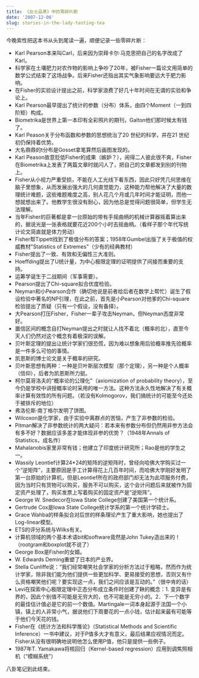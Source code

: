 ```yaml
---
title: 《女士品茶》中的零碎片断
date: '2007-12-06'
slug: stories-in-the-lady-tasting-tea
---
```


今晚索性把这本书从头到尾读一遍，顺便记录一些零碎片断：

- Karl Pearson本来叫Carl，后来因为崇拜卡尔·马克思把自己的名字改成了Karl。
- 科学家在土壤肥力对农作物的影响上争吵了20年，被Fisher一篇论文用简单的数学公式结束了这场战争。后来Fisher还指出其实气象影响要远大于肥力影响。
- 在Fisher的实验设计提出之前，科学家浪费了好几十年时间在无谓的实验和争论上。
- Karl Pearson最早提出了统计的参数（分布）体系，由四个Moment（一到四阶矩）构成。
- Biometrika是世界上第一本印有全彩照片的期刊，Galton他们那时候太有钱了。
- Karl Peason关于分布函数和参数的思想统治了20 世纪的科学，并在21 世纪初仍保持着优势。
- 大名鼎鼎的t分布是Gosset拿笔算然后画图发现的。
- Karl Peason故意贬低Fisher的成果（嫉妒？），闹得二人彼此很不爽，Fisher在Biometrika上发表了两篇文章时就闪人了，把自己的文章都发到别的刊物上。
- Fisher从小视力严重受损，不能在人工光线下看东西，因此只好凭几何思维在脑子里想象，从而发展出强大的几何直觉能力，这种能力帮他解决了大量的数理统计难题，这些难题难度之高，别人花几个月或几年时间才能证明，而他一想就想出来了。他教学生很没有耐心，因为他总是觉得问题很简单，但学生无法理解。
- 当年Fisher的巨著都是拿一台原始的带有手摇曲柄的机械计算器摇着算出来的，据说光是一张表格就要花近200个小时去摇曲柄。（看样子那个年代写统计论文简直就是体力劳动）
- Fisher帮Tippett找到了极值分布的答案；1958年Gumbel出版了关于极值的权威教材"Statistics of Extremes"（少有的经典教材）
- Fisher提出了一致、有效和无偏性三大准则。
- Hoeffding提出了U统计量，为中心极限定理的证明提供了间接而重要的支持。
- 运筹学诞生于二战期间（军事需要）。
- Pearson提出了Chi-square拟合优度检验。
- Neyman和小Pearson合作（确切地说是前者给后者在数学上帮忙）诞生了假设检验中著名的NP引理，在此之前，首先是小Pearson对他爹的Chi-square检验提出了质疑（只有一个假设，没有备择）。
- 大Pearson打压Fisher，Fisher一辈子攻击Neyman，但Neyman态度非常好。
- 置信区间的概念自打Neyman提出之时就让人找不着北（概率的北），直至今天人们仍然对这个概念有着极深的误解。
- 贝叶斯定理的提出让统计学家们很恐慌，因为难以想象用后验概率推先验概率是一件多么可怕的事情。
- 凯恩斯的博士论文是关于概率的研究。
- 贝叶斯思想有两种：一种是贝叶斯层次模型（那个定理），另一种是个人概率（信仰），后者为凯恩斯所力挺。
- 柯尔莫哥洛夫的“概率论的公理化”（axiomization of probability theory），至今仍是学校中讲授概率论时采用的唯一方法。这种方法永久性地解决了有关概率计算有效性的所有问题。（若没有Kolmogorov，我们搞统计的可能至今还处于被排斥的地位）
- 弗洛伦斯·南丁格尔发明了饼图。
- Wilcoxon是化学家，由于实验中离群点的苦恼，产生了非参数的检验。
- Pitman解决了非参数统计的两大疑问：若本来有参数分布但仍然用非参方法会有多不好？数据应该多差才能体现非参的优势？（1948年Annals of Statistics，成名作）
- Mahalanobis家里非常有钱；他建立了印度统计研究所；Rao是他的学生之一。
- Wassily Leontief计算24*24的矩阵的逆矩阵时，曾经向哈佛大学购买过一个“逆矩阵”，主要原因是手工计算得花上几百年时间，而哈佛大学刚好发明了第一台原始的计算机，但是Leontief所在的政府部门却无法为此项服务付费，因为当时只有货物可以购买，服务不可以购买，这个会计问题后来就被作为固定资产处理了，购买发票上写着购买的固定资产是“逆矩阵”。
- George W. Snedecor在Iowa State College创建了美国第一个统计系。
- Gertrude Cox是Iowa State College统计学系的第一个统计学硕士。
- Grace Wahba的样条拟合对后世的样条理论产生了重大影响，她也提出了Log-linear模型。
- ETS的评分系统与Wilks有关。
- 计算机领域的两个基本术语bit和software竟然是John Tukey造出来的！（rootgram和boxplot就不说了）
- George Box是Fisher的女婿。
- W. Edwards Deming重塑了日本的产业界。
- Stella Cunliffe说：“我们经常嘲笑社会学家的分析方法过于粗略，然而作为统计学家，除非我们能为他们提供一些更加科学、更易接受的思想，否则又有什么资格嘲笑他们呢？要实现这一点，我们之间应该是互动的。”（很中肯的话）
- Levi在探索中心极限定理中正态分布成立条件时创建了鞅的概念：1. 变异是有界的，因此个别值不可能是无穷大的，也不可能是无穷小的。2．下一个数字的最佳估计值必是它的前一个数值。Martingale一词本身起源于法国一个小镇，镇上的人非常小气，据说他们下周要花的一点小钱，估计起来最有可能等于他们今天花的钱。
- Fisher在《统计方法和科学推论》（Statistical Methods and Scientific Inference）一书中建议，对于P值多大才有意义，最后结果应视情况而定。Fisher从没有很明确地说明他怎么使用P值，他只是提供一些例子。
- 1987年T. Yamakawa将核回归（Kernel-based regression）应用到调焦照相机（“模糊系统”）

八卦笔记到此结束。

